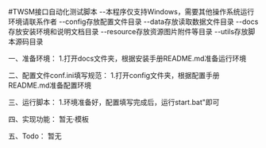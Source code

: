﻿#TWSM接口自动化测试脚本
--本程序仅支持Windows，需要其他操作系统运行环境请联系作者
--config存放配置文件目录
--data存放读取数据文件目录
--docs存放安装环境和说明文档目录
--resource存放资源图片附件等目录
--utils存放脚本源码目录

一、准备环境：
1.打开docs文件夹，根据安装手册README.md准备运行环境

二、配置文件conf.ini填写规范：
1.打开config文件夹，根据配置手册README.md准备配置环境

三、运行脚本：
1.环境准备好，配置填写完成后，运行start.bat"即可

四、实现功能：
暂无·模板

五、Todo：
暂无
